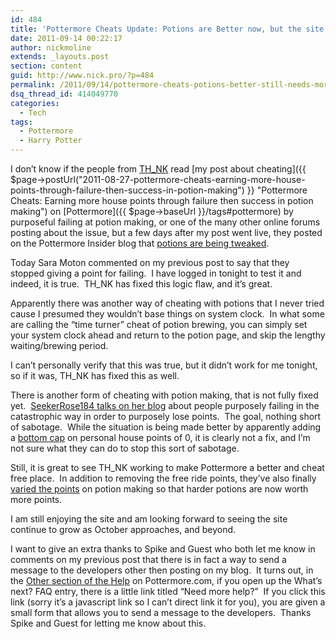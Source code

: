 ```yaml
---
id: 484
title: 'Pottermore Cheats Update: Potions are Better now, but the site still has a way to go'
date: 2011-09-14 00:22:17
author: nickmoline
extends: _layouts.post
section: content
guid: http://www.nick.pro/?p=484
permalink: /2011/09/14/pottermore-cheats-potions-better-still-needs-more/
dsq_thread_id: 414049770
categories:
  - Tech
tags:
  - Pottermore
  - Harry Potter
---
```

I don&#8217;t know if the people from [TH_NK](http://www.think.eu/) read [my post about cheating]({{ $page->postUrl("2011-08-27-pottermore-cheats-earning-more-house-points-through-failure-then-success-in-potion-making") }} "Pottermore Cheats: Earning more house points through failure then success in potion making") on [Pottermore]({{ $page->baseUrl }}/tags#pottermore) by purposeful failing at potion making, or one of the many other online forums posting about the issue, but a few days after my post went live, they posted on the Pottermore Insider blog that [potions are being tweaked](http://insider.pottermore.com/2011/09/from-duelling-to-potions.html).

Today Sara Moton commented on my previous post to say that they stopped giving a point for failing.  I have logged in tonight to test it and indeed, it is true.  TH_NK has fixed this logic flaw, and it&#8217;s great.

<!--more-->

<amp-img src="{{ $page->baseUrl }}/wp-content/uploads/sites/4/2011/09/Region-capture-3-e1315985708703.webp" alt="Owl from Pottermore saying &quot;No point for you!&quot;" title="Owl from Pottermore saying &quot;No point for you!&quot;" width="600" height="80" layout="intrinsic" lightbox>
  <amp-img fallback src="{{ $page->baseUrl }}/wp-content/uploads/sites/4/2011/09/Region-capture-3-e1315985708703.png" alt="Owl from Pottermore saying &quot;No point for you!&quot;" title="Owl from Pottermore saying &quot;No point for you!&quot;" width="600" height="80" layout="intrinsic" lightbox></amp-img>
</amp-img>

Apparently there was another way of cheating with potions that I never tried cause I presumed they wouldn&#8217;t base things on system clock.  In what some are calling the &#8220;time turner&#8221; cheat of potion brewing, you can simply set your system clock ahead and return to the potion page, and skip the lengthy waiting/brewing period.

I can&#8217;t personally verify that this was true, but it didn&#8217;t work for me tonight, so if it was, TH_NK has fixed this as well.

There is another form of cheating with potion making, that is not fully fixed yet.  [SeekerRose184 talks on her blog](http://seekerrose.wordpress.com/2011/08/28/pottermore-cheats-ruining-the-fun-of-all-4-houses/) about people purposely failing in the catastrophic way in order to purposely lose points.  The goal, nothing short of sabotage.  While the situation is being made better by apparently adding a [bottom cap](http://seekerrose.wordpress.com/2011/09/04/pottermore-takes-action/) on personal house points of 0, it is clearly not a fix, and I&#8217;m not sure what they can do to stop this sort of sabotage.

Still, it is great to see TH_NK working to make Pottermore a better and cheat free place.  In addition to removing the free ride points, they&#8217;ve also finally [varied the points](http://seekerrose.wordpress.com/2011/09/12/potions-magical-points/) on potion making so that harder potions are now worth more points.

I am still enjoying the site and am looking forward to seeing the site continue to grow as October approaches, and beyond.

I want to give an extra thanks to Spike and Guest who both let me know in comments on my previous post that there is in fact a way to send a message to the developers other then posting on my blog.  It turns out, in the [Other section of the Help](https://www.pottermore.com/en/help#other) on Pottermore.com, if you open up the What&#8217;s next? FAQ entry, there is a little link titled &#8220;Need more help?&#8221;  If you click this link (sorry it&#8217;s a javascript link so I can&#8217;t direct link it for you), you are given a small form that allows you to send a message to the developers.  Thanks Spike and Guest for letting me know about this.

